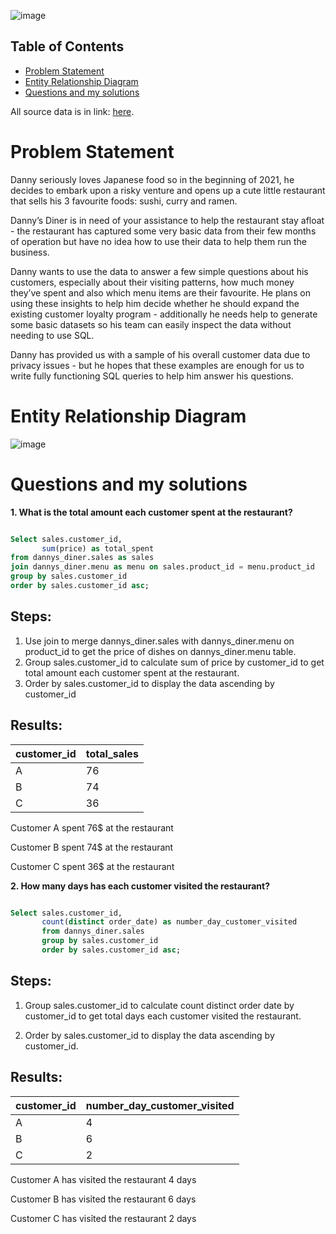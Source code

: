 ![image](https://github.com/AnhDuyVu/Data-Analysis-Projects/assets/119872105/4ffc02fb-0375-47d0-9146-69fbf9beab3f)

## Table of Contents
- [Problem Statement](#Problem-Statement)
- [Entity Relationship Diagram](#Entity-Relationship-Diagram)
- [Questions and my solutions](#questions-and-my-solutions)

All source data is in link: [here](https://8weeksqlchallenge.com/case-study-1/). 

# Problem Statement

Danny seriously loves Japanese food so in the beginning of 2021, he decides to embark upon a risky venture and opens up a cute little restaurant that sells his 3 favourite foods: sushi, curry and ramen.


Danny’s Diner is in need of your assistance to help the restaurant stay afloat - the restaurant has captured some very basic data from their few months of operation but have no idea how to use their data to help them run the business.


Danny wants to use the data to answer a few simple questions about his customers, especially about their visiting patterns, how much money they’ve spent and also which menu items are their favourite. He plans on using these insights to help him decide whether he should expand the existing customer loyalty program - additionally he needs help to generate some basic datasets so his team can easily inspect the data without needing to use SQL.


Danny has provided us with a sample of his overall customer data due to privacy issues - but he hopes that these examples are enough for us to write fully functioning SQL queries to help him answer his questions.

# Entity Relationship Diagram  
![image](https://github.com/AnhDuyVu/Data-Analysis-Projects/assets/119872105/b542d482-5671-4c6d-97c7-117eb769bd9d)

# Questions and my solutions

**1. What is the total amount each customer spent at the restaurant?**

````sql

Select sales.customer_id,
       sum(price) as total_spent
from dannys_diner.sales as sales
join dannys_diner.menu as menu on sales.product_id = menu.product_id
group by sales.customer_id
order by sales.customer_id asc;

````
## Steps:

1. Use join to merge dannys_diner.sales with dannys_diner.menu on product_id to get the price of dishes on dannys_diner.menu table.
2. Group sales.customer_id to calculate sum of price by customer_id to get total amount each customer spent at the restaurant.
3. Order by sales.customer_id to display the data ascending by customer_id

## Results:
| customer_id | total_sales |
| ----------- | ----------- |
| A           | 76          |
| B           | 74          |
| C           | 36          |

Customer A spent 76$ at the restaurant


Customer B spent 74$ at the restaurant


Customer C spent 36$ at the restaurant

**2. How many days has each customer visited the restaurant?**

````sql

Select sales.customer_id,
       count(distinct order_date) as number_day_customer_visited
       from dannys_diner.sales
       group by sales.customer_id
       order by sales.customer_id asc;

````
## Steps:

1. Group sales.customer_id to calculate count distinct order date by customer_id to get total days each customer visited the restaurant.
   
2. Order by sales.customer_id to display the data ascending by customer_id.

## Results:
| customer_id	| number_day_customer_visited |
| ----------- | --------------------------- |
|A            | 4                           |
|B	       | 6                           |
|C            | 2                           |

Customer A has visỉted the restaurant 4 days

Customer B has visỉted the restaurant 6 days

Customer C has visỉted the restaurant 2 days




